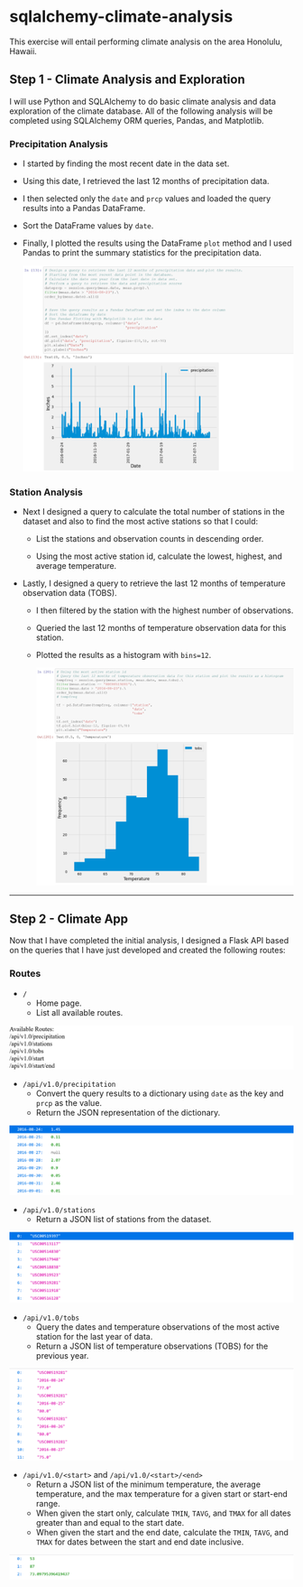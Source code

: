 # sqlalchemy-climate-analysis

This exercise will entail performing climate analysis on the area Honolulu, Hawaii.

## 

## Step 1 - Climate Analysis and Exploration

I will use Python and SQLAlchemy to do basic climate analysis and data exploration of the climate database. All of the following analysis will be completed using SQLAlchemy ORM queries, Pandas, and  Matplotlib.

### Precipitation Analysis

- I started by finding the most recent date in the data set.

- Using this date, I retrieved the last 12 months of precipitation data. 

- I then selected only the `date` and `prcp` values and loaded the query results into a Pandas DataFrame.

- Sort the DataFrame values by `date`.

- Finally, I plotted the results using the DataFrame `plot` method and I used Pandas to print the summary statistics for the precipitation data.

  ![precipitation](Images/PrecipAnalysis.png)

  

### Station Analysis

- Next I designed a query to calculate the total number of stations in the dataset and also to find the most active stations so that I could:

  - List the stations and observation counts in descending order.

  - Using the most active station id, calculate the lowest, highest, and average temperature.

    

- Lastly, I designed a query to retrieve the last 12 months of temperature observation data (TOBS).

  - I then filtered by the station with the highest number of observations.

  - Queried the last 12 months of temperature observation data for this station.

  - Plotted the results as a histogram with `bins=12`.

    ![station-histogram](Images/StationAnalysis.png)


------

## 

## Step 2 - Climate App

Now that I have completed the initial analysis, I designed a Flask API based on the queries that I have just developed and created the following routes:

### Routes

- `/`
  - Home page.
  - List all available routes.

![FlaskMainRoute](Images/FlaskMainRoute.png)

- `/api/v1.0/precipitation`
  - Convert the query results to a dictionary using `date` as the key and `prcp` as the value.
  - Return the JSON representation of the dictionary.

![FlaskPrecipRoute](Images/FlaskPrecipRoute.png)

- `/api/v1.0/stations`
  - Return a JSON list of stations from the dataset.

![FlaskStationsRoute](Images/FlaskStationsRoute.png)

- `/api/v1.0/tobs`
  - Query the dates and temperature observations of the most active station for the last year of data.
  - Return a JSON list of temperature observations (TOBS) for the previous year.

![FlaskTobsRoute](Images/FlaskTobsRoute.png)

- `/api/v1.0/<start>` and `/api/v1.0/<start>/<end>`
  - Return a JSON list of the minimum temperature, the average  temperature, and the max temperature for a given start or start-end  range.
  - When given the start only, calculate `TMIN`, `TAVG`, and `TMAX` for all dates greater than and equal to the start date.
  - When given the start and the end date, calculate the `TMIN`, `TAVG`, and `TMAX` for dates between the start and end date inclusive.

![FlaskStartRoute](Images/FlaskStartRoute.png)

